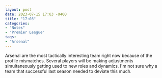 ```yaml
---
layout: post
date: 2023-07-15 17:03 -0400
title: "17:03"
categories:
- "Notes"
- "Premier League"
tags:
- "Arsenal"
---
```


Arsenal are the most tactically interesting team right now because of the profile mismatches. Several players will be making adjustments simultaneously getting used to new roles and dynamics. I'm not sure why a team that successful last season needed to deviate this much.
